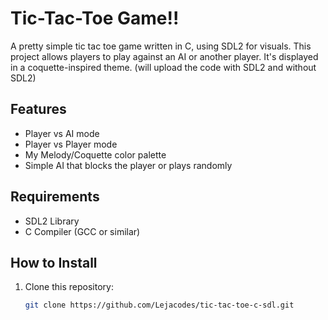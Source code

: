 # Tic-Tac-Toe Game!!

A pretty simple tic tac toe game written in C, using SDL2 for visuals.
This project allows players to play against an AI or another player.
It's displayed in a coquette-inspired theme.
(will upload the code with SDL2 and without SDL2)

## Features
- Player vs AI mode
- Player vs Player mode
- My Melody/Coquette color palette
- Simple AI that blocks the player or plays randomly

## Requirements
- SDL2 Library
- C Compiler (GCC or similar)

## How to Install
1. Clone this repository:
   ```bash
   git clone https://github.com/Lejacodes/tic-tac-toe-c-sdl.git
